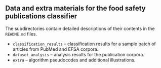 ## Data and extra materials for the food safety publications classifier

The subdirectories contain detailed descriptions of their contents in the `README.md` files.

- `classification_results` – classification results for a sample batch of articles from PubMed and EFSA corpora.
- `dataset_analysis` – analysis results for the publication corpora.
- `extra` – algorithm pseudocodes and additional illustrations.
